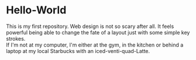 # Hello-World
This is my first repository.
Web design is not so scary after all. It feels powerful being able to change the fate of a layout just with some simple key strokes.  
If I'm not at my computer, I'm either at the gym, in the kitchen or behind a laptop at my local Starbucks with an iced-venti-quad-Latte.  
